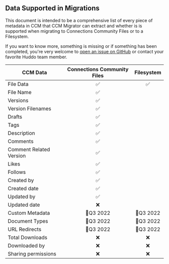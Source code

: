## Data Supported in Migrations

This document is intended to be a comprehensive list of every piece of metadata
in CCM that CCM Migrator can extract and whether is is supported when migrating
to Connections Community Files or to a Filesystem.

If you want to know more, something is missing or if something has been
completed, you're very welcome to [open an issue on
GitHub](https://github.com/isw-kudos/huddo-docs/issues/new?labels=ccm-migrator)
or contact your favorite Huddo team member.

| CCM Data                | Connections Community Files | Filesystem |
| ----------------------- | :-------------------------: | :--------: |
| File Data               |             ✅              |     ✅     |
| File Name               |             ✅              |            |
| Versions                |             ✅              |            |
| Version Filenames       |             ✅              |            |
| Drafts                  |             ✅              |            |
| Tags                    |             ✅              |            |
| Description             |             ✅              |            |
| Comments                |             ✅              |            |
| Comment Related Version |             ✅              |            |
| Likes                   |             ✅              |            |
| Follows                 |             ✅              |            |
| Created by              |             ✅              |            |
| Created date            |             ✅              |            |
| Updated by              |             ✅              |            |
| Updated date            |             ❌              |            |
| Custom Metadata         |          📅Q3 2022          | 📅Q3 2022  |
| Document Types          |          📅Q3 2022          | 📅Q3 2022  |
| URL Redirects           |          📅Q3 2022          | 📅Q3 2022  |
| Total Downloads         |             ❌              |     ❌     |
| Downloaded by           |             ❌              |     ❌     |
| Sharing permissions     |             ❌              |     ❌     |
